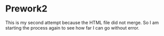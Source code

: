 # Prework2
This is my second attempt because the HTML file did not merge. So I am starting the process again to see how far I can go without error.
